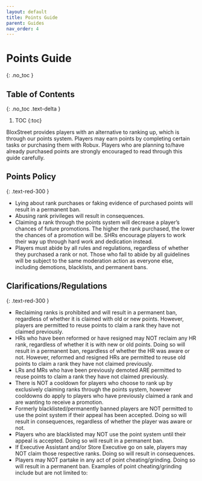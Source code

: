 ```yaml
---
layout: default
title: Points Guide
parent: Guides
nav_order: 4
---
```


# Points Guide
{: .no_toc }

## Table of Contents
{: .no_toc .text-delta }

1. TOC
{:toc}

BloxStreet provides players with an alternative to ranking up, which is through our points system. Players may earn points by completing certain tasks or purchasing them with Robux. Players who are planning to/have already purchased points are strongly encouraged to read through this guide carefully.

## Points Policy
{: .text-red-300 }

* Lying about rank purchases or faking evidence of purchased points will result in a permanent ban.
* Abusing rank privileges will result in consequences.
* Claiming a rank through the points system will decrease a player’s chances of future promotions. The higher the rank purchased, the lower the chances of a promotion will be. SHRs encourage players to work their way up through hard work and dedication instead.
* Players must abide by all rules and regulations, regardless of whether they purchased a rank or not. Those who fail to abide by all guidelines will be subject to the same moderation action as everyone else, including demotions, blacklists, and permanent bans.

## Clarifications/Regulations
{: .text-red-300 }

* Reclaiming ranks is prohibited and will result in a permanent ban, regardless of whether it is claimed with old or new points. However, players are permitted to reuse points to claim a rank they have not claimed previously.
* HRs who have been reformed or have resigned may NOT reclaim any HR rank, regardless of whether it is with new or old points. Doing so will result in a permanent ban, regardless of whether the HR was aware or not. However, reformed and resigned HRs are permitted to reuse old points to claim a rank they have not claimed previously.
* LRs and MRs who have been previously demoted ARE permitted to reuse points to claim a rank they have not claimed previously.
* There is NOT a cooldown for players who choose to rank up by exclusively claiming ranks through the points system, however cooldowns do apply to players who have previously claimed a rank and are wanting to receive a promotion.
* Formerly blacklisted/permanently banned players are NOT permitted to use the point system if their appeal has been accepted. Doing so will result in consequences, regardless of whether the player was aware or not.
* Players who are blacklisted may NOT use the point system until their appeal is accepted. Doing so will result in a permanent ban.
* If Executive Assistant and/or Store Executive go on sale, players may NOT claim those respective ranks. Doing so will result in consequences.
* Players may NOT partake in any act of point cheating/grinding. Doing so will result in a permanent ban. Examples of point cheating/grinding include but are not limited to:
